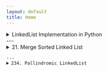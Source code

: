 ```yaml
---
layout: default
title: Home
---
```


<details>
<summary>LinkedList Implementation in Python</summary>

<pre><code class="language-python">
class Node:
    def __init__(self, data):
        self.data = data
        self.next = None

class LinkedList:
    def __init__(self):
        self.head = None
        self.tail = None

    def insert(self, data):
        newNode = Node(data)
        if self.head is None:
            self.head = newNode
            self.tail = newNode
        else:
            self.tail.next = newNode
            self.tail = newNode

    def insertatbeg(self, data):
        newNode = Node(data)
        if self.head is None:
            self.head = newNode
            self.tail = newNode
        else:
            newNode.next = self.head
            self.head = newNode

    def insertatmid(self, pos, data):
        newNode = Node(data)
        if pos == 0:
            self.insertatbeg(data)
        else:
            temp = self.head
            for i in range(pos - 1):
                temp = temp.next
            newNode.next = temp.next
            temp.next = newNode

    def reverse(self):
        curr = self.head
        prev = None
        while curr is not None:
            future = curr.next
            curr.next = prev
            prev = curr
            curr = future
        self.head = prev

    def print(self):
        temp = self.head
        while temp is not None:
            print(temp.data, end=" ")
            temp = temp.next

if __name__ == "__main__":
    ll = LinkedList()
    ele = list(map(int, input().split()))
    for e in ele:
        if e == -1:
            break
        ll.insertatbeg(e)
    ll.print()
    ll.reverse()
    print("\n")
    ll.print()
</code></pre>

</details>
---

<details>
<summary>21. Merge Sorted Linked List</summary>

<pre><code class="language-python">
class Solution:
    def mergeTwoLists(self, list1: Optional[ListNode], list2: Optional[ListNode]) -> Optional[ListNode]:
        if list1 is None : return list2
        if list2 is None : return list1
        temp = ListNode(-1)
        head = temp
        while list1 and list2:
            if list1.val<list2.val:
                temp.next=list1
                list1=list1.next
            else:
                temp.next=list2
                list2=list2.next
            temp=temp.next
        if list1: temp.next=list1
        if list2: temp.next=list2
        return head.next
</code></pre>
</details>
---
<details>
<summary>234. Pallindromic LinkedList</summary>

<pre><code class="language-python">
class Solution:
    def isPalindrome(self, head: Optional[ListNode]) -> bool:
        if not head or not head.next:
            return True
        
        slow, fast = head, head
        while fast and fast.next:
            slow = slow.next
            fast = fast.next.next
        
        prev = None
        while slow:
            temp = slow.next
            slow.next = prev
            prev = slow
            slow = temp
        

        left, right = head, prev
        while right:  
            if left.val != right.val:
                return False
            left = left.next
            right = right.next
        
        return True

</code></pre>
</details>

